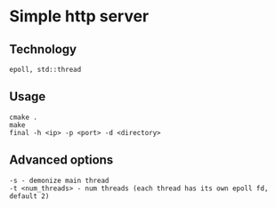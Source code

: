 # Simple http server

## Technology
    
    epoll, std::thread

## Usage

    cmake .
    make
    final -h <ip> -p <port> -d <directory>
    
## Advanced options
    -s - demonize main thread
    -t <num_threads> - num threads (each thread has its own epoll fd, default 2)